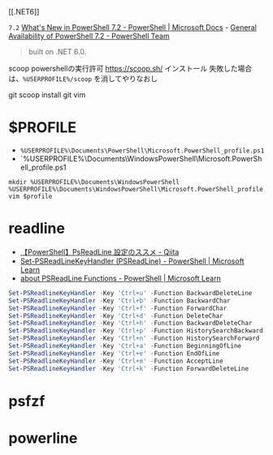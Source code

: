 [[.NET6]]

`7.2` [What's New in PowerShell 7.2 - PowerShell | Microsoft Docs](https://docs.microsoft.com/en-us/powershell/scripting/whats-new/what-s-new-in-powershell-72?view=powershell-7.2)
	- [General Availability of PowerShell 7.2 - PowerShell Team](https://devblogs.microsoft.com/powershell/general-availability-of-powershell-7-2/)
> built on .NET 6.0.	

scoop
	powershellの実行許可
	https://scoop.sh/ インストール
		失敗した場合は、`%USERPROFILE%/scoop` を消してやりなおし

git
	scoop install git vim

# $PROFILE

- `%USERPROFILE%\Documents\PowerShell\Microsoft.PowerShell_profile.ps1`
- `%USERPROFILE%\Documents\WindowsPowerShell\Microsoft.PowerShell_profile.ps1

```
mkdir %USERPROFILE%\Documents\WindowsPowerShell
%USERPROFILE%\Documents\WindowsPowerShell\Microsoft.PowerShell_profile.ps1
vim $profile
```

# readline
- [【PowerShell】PsReadLine 設定のススメ - Qiita](https://qiita.com/AWtnb/items/5551fcc762ed2ad92a81)
- [Set-PSReadLineKeyHandler (PSReadLine) - PowerShell | Microsoft Learn](https://learn.microsoft.com/ja-jp/powershell/module/psreadline/set-psreadlinekeyhandler?view=powershell-7.2)
- [about PSReadLine Functions - PowerShell | Microsoft Learn](https://learn.microsoft.com/en-us/powershell/module/psreadline/about/about_psreadline_functions?view=powershell-7.2)

```profile.ps1
Set-PSReadlineKeyHandler -Key 'Ctrl+u' -Function BackwardDeleteLine
Set-PSReadlineKeyHandler -Key 'Ctrl+b' -Function BackwardChar
Set-PSReadlineKeyHandler -Key 'Ctrl+f' -Function ForwardChar
Set-PSReadlineKeyHandler -Key 'Ctrl+d' -Function DeleteChar
Set-PSReadlineKeyHandler -Key 'Ctrl+h' -Function BackwardDeleteChar
Set-PSReadlineKeyHandler -Key 'Ctrl+p' -Function HistorySearchBackward
Set-PSReadlineKeyHandler -Key 'Ctrl+n' -Function HistorySearchForward
Set-PSReadlineKeyHandler -Key 'Ctrl+a' -Function BeginningOfLine
Set-PSReadlineKeyHandler -Key 'Ctrl+e' -Function EndOfLine
Set-PSReadlineKeyHandler -Key 'Ctrl+m' -Function AcceptLine
Set-PSReadlineKeyHandler -Key 'Ctrl+k' -Function ForwardDeleteLine
```

# psfzf

# powerline
